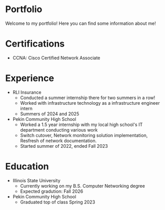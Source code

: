 # Portfolio

Welcome to my portfolio! Here you can find some information about me!

# Certifications

- CCNA: Cisco Certified Network Associate

# Experience
- RLI Insurance
  - Conducted a summer internship there for two summers in a row!
  - Worked with infrastructure technology as a infrastructure engineer intern
  - Summers of 2024 and 2025
- Pekin Community High School
  - Worked a 1.5 year internship with my local high school's IT department conducting various work
  - Switch cutover, Network monitoring solution implementation, Resfresh of network documentation.
  - Started summer of 2022, ended Fall 2023

# Education
- Illinois State University
  - Currently working on my B.S. Computer Networking degree
  - Expected gradution: Fall 2026
- Pekin Community High School
  - Graduated top of class Spring 2023
